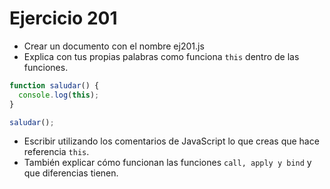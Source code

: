 # Ejercicio 201

- Crear un documento con el nombre ej201.js
- Explica con tus propias palabras como funciona `this` dentro de las funciones.

```javascript
function saludar() {
  console.log(this);
}

saludar();
```

- Escribir utilizando los comentarios de JavaScript lo que creas que hace referencia `this`.
- También explicar cómo funcionan las funciones `call, apply y bind` y que diferencias tienen.
